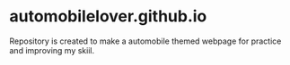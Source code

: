 # automobilelover.github.io

Repository is created to make a automobile themed webpage for practice and improving my skiil.

